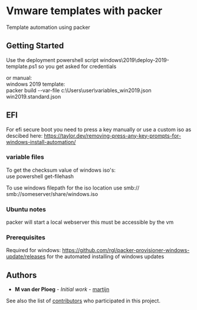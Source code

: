 # Vmware templates with packer

Template automation using packer

## Getting Started

Use the deployment powershell script windows\2019\deploy-2019-template.ps1 so you get asked for credentials 

or manual:  \
windows 2019 template:\
packer build --var-file c:\Users\user\variables_win2019.json win2019.standard.json

## EFI
For efi secure boot you need to press a key manually or use a custom iso as descibed here:
https://taylor.dev/removing-press-any-key-prompts-for-windows-install-automation/  

### variable files

To get the checksum value of windows iso's:\
use powershell get-filehash

To use windows filepath for the iso location use smb://
smb://someserver/share/windows.iso

### Ubuntu notes

packer will start a local webserver this must be accessible by the vm 

### Prerequisites

Required for windows: https://github.com/rgl/packer-provisioner-windows-update/releases
for the automated installing of windows updates


## Authors

* **M van der Ploeg** - *Initial work* - [martijn](https://github.com/martijnxd)

See also the list of [contributors](https://github.com/martijnxd/vmware-templates/contributors) who participated in this project.

